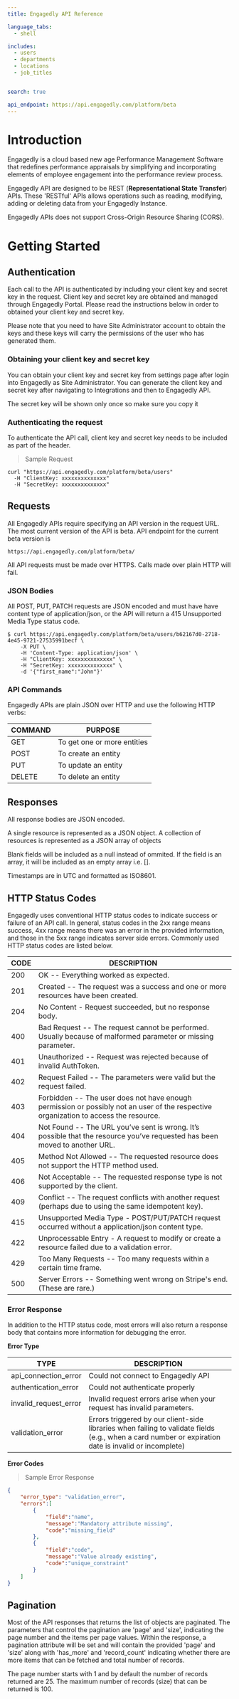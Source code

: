 ```yaml
---
title: Engagedly API Reference

language_tabs:
  - shell

includes:
  - users
  - departments
  - locations
  - job_titles


search: true

api_endpoint: https://api.engagedly.com/platform/beta
---
```


# Introduction

Engagedly is a cloud based new age Performance Management Software that redefines performance appraisals by simplifying and incorporating elements of employee engagement into the performance review process.

Engagedly API are designed to be REST (**Representational State Transfer**) APIs. These 'RESTful' APIs allows operations such as reading, modifying, adding or deleting data from your Engagedly Instance.

<aside class="notice">Engagedly APIs does not support Cross-Origin Resource Sharing (CORS).</aside>


# Getting Started

## Authentication
Each call to the API is authenticated by including your client key and secret key in the request. Client key and secret key are obtained and managed through Engagedly Portal. Please read the instructions below in order to obtained your client key and secret key. 

Please note that you need to have Site Administrator account to obtain the keys and these keys will carry the permissions of the user who has generated them.

### Obtaining your client key and secret key

You can obtain your client key and secret key from settings page after login into Engagedly as Site Administrator. You can generate the client key and secret key after navigating to Integrations and then to Engagedly API. 

<aside class="notice">The secret key will be shown only once so make sure you copy it</aside>

### Authenticating the request

To authenticate the API call, client key and secret key needs to be included as part of the header.

> Sample Request

```shell
curl "https://api.engagedly.com/platform/beta/users"
  -H "ClientKey: xxxxxxxxxxxxxx"
  -H "SecretKey: xxxxxxxxxxxxxx"
```

## Requests

All Engagedly APIs require specifying an API version in the request URL.  The most current version of the API is beta. API endpoint for the current beta version is   

`https://api.engagedly.com/platform/beta/`  

<aside class="notice">All API requests must be made over HTTPS. Calls made over plain HTTP will fail.</aside>

### JSON Bodies

All POST, PUT, PATCH requests are JSON encoded and must have have content type of application/json, or the API will return a 415 Unsupported Media Type status code.

```shell
$ curl https://api.engagedly.com/platform/beta/users/b62167d0-2718-4e45-9721-27535991becf \
    -X PUT \
    -H 'Content-Type: application/json' \
    -H "ClientKey: xxxxxxxxxxxxxx" \
    -H "SecretKey: xxxxxxxxxxxxxx" \
    -d '{"first_name":"John"}'

```

### API Commands

Engagedly APIs are plain JSON over HTTP and use the following HTTP verbs:

COMMAND   | PURPOSE
--------- | --------------------------
GET       | To get one or more entities
POST      | To create an entity
PUT       | To update an entity
DELETE    | To delete an entity

## Responses

All response bodies are JSON encoded.

A single resource is represented as a JSON object. A collection of resources is represented as a JSON array of objects

Blank fields will be included as a null instead of ommited. If the field is an array, it will be included as an empty array i.e. [].

Timestamps are in UTC and formatted as ISO8601.


## HTTP Status Codes
Engagedly uses conventional HTTP status codes to indicate success or failure of an API call. In general, status codes in the 2xx range means success, 4xx range means there was an error in the provided information, and those in the 5xx range indicates server side errors. Commonly used HTTP status codes are listed below.

CODE | DESCRIPTION
---  | ------------
200  | OK -- Everything worked as expected.
201  | Created -- The request was a success and one or more resources have been created.
204  | No Content - Request succeeded, but no response body.
400  | Bad Request -- The request cannot be performed. Usually because of malformed parameter or missing parameter.
401  | Unauthorized -- Request was rejected because of invalid AuthToken.
402  | Request Failed -- The parameters were valid but the request failed.
403  | Forbidden -- The user does not have enough permission or possibly not an user of the respective organization to access the resource.
404  | Not Found -- The URL you’ve sent is wrong. It’s possible that the resource you’ve requested has been moved to another URL.
405  | Method Not Allowed -- The requested resource does not support the HTTP method used. 
406  | Not Acceptable -- The requested response type is not supported by the client.
409  | Conflict -- The request conflicts with another request (perhaps due to using the same idempotent key).
415  | Unsupported Media Type - POST/PUT/PATCH request occurred without a application/json content type.
422  | Unprocessable Entry - A request to modify or create a resource failed due to a validation error.
429  | Too Many Requests -- Too many requests within a certain time frame.
500  | Server Errors -- Something went wrong on Stripe's end. (These are rare.)

### Error Response 
In addition to the HTTP status code, most errors will also return a response body that contains more information for debugging the error.

**Error Type**

TYPE | DESCRIPTION
---- | -----------
api_connection_error | Could not connect to Engagedly API
authentication_error | Could not authenticate properly
invalid_request_error | Invalid request errors arise when your request has invalid parameters.
validation_error | Errors triggered by our client-side libraries when failing to validate fields (e.g., when a card number or expiration date is invalid or incomplete)

**Error Codes**


> Sample Error Response

```json
{
    "error_type": "validation_error",
    "errors":[
        {
            "field":"name",
            "message":"Mandatory attribute missing",
            "code":"missing_field"
        },
        {
            "field":"code",
            "message":"Value already existing",
            "code":"unique_constraint"
        }
    ]
}

```


## Pagination

Most of the API responses that returns the list of objects are paginated. The parameters that control the pagination are 'page' and 'size', indicating the page number and the items per page values. Within the response, a pagination attribute will be set and will contain the provided 'page' and 'size' along with 'has_more' and 'record_count' indicating whether there are more items that can be fetched and total number of records. 
 
The page number starts with 1 and by default the number of records returned are 25. The maximum number of records (size) that can be returned is 100.



